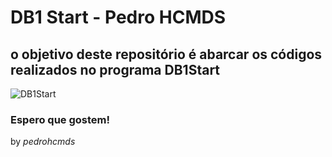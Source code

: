 # DB1 Start - Pedro HCMDS
## o objetivo deste repositório é abarcar os códigos realizados no programa DB1Start
![DB1Start](https://mir-s3-cdn-cf.behance.net/projects/404/ce9fb657582587.Y3JvcCw3MDYsNTUzLDMzNiwxNDYz.png)
### Espero que gostem!


by _pedrohcmds_